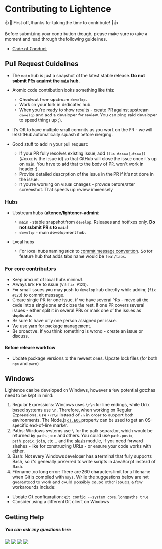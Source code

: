 # Contributing to Lightence

👍🎉 First off, thanks for taking the time to contribute! 🎉👍

Before submitting your contribution though, please make sure to take a moment and read through the following guidelines.

- [Code of Conduct](CODE_OF_CONDUCT.md)

## Pull Request Guidelines

- The `main` hub is just a snapshot of the latest stable release. **Do not submit PRs against the `main` hub.**
- Atomic code contribution looks something like this:
  - Checkout from upstream `develop`.
  - Work on your fork in dedicated hub.
  - When you're ready to show results - create PR against upstream `develop` and add a developer for review. You can ping said developer to speed things up ;).
- It's OK to have multiple small commits as you work on the PR - we will let GitHub automatically squash it before merging.

- Good stuff to add in your pull request:
  - If your PR fully resolves existing issue, add `(fix #xxxx[,#xxx])` (#xxxx is the issue id) so that GitHub will close the issue once it's up on `main`. You have to add that to the body of PR, won't work in header :).
  - Provide detailed description of the issue in the PR if it's not done in the issue.
  - If you're working on visual changes - provide before/after screenshot. That speeds up review immensely.

### Hubs

- Upstream hubs (**altence/lightence-admin**):

  - `main` - stable snapshot from `develop`. Releases and hotfixes only. **Do not submit PR's to `main`!**
  - `develop` - main development hub.

- Local hubs
  - For local hubs naming stick to [commit message convention](https://www.conventionalcommits.org/en/v1.0.0/). So for feature hub that adds tabs name would be `feat/tabs`.

### For core contributors

- Keep amount of local hubs minimal.
- Always link PR to issue (via `fix #123`).
- For small issues you may push to `develop` hub directly while adding (`fix #123`) to commit message.
- Create single PR for one issue. If we have several PRs - move all the code into a single one and close the rest. If one PR covers several issues - either split it in several PRs or mark one of the issues as duplicate.
- Be sure to have only one person assigned per issue.
- We use [yarn](https://yarnpkg.com/lang/en/) for package management.
- Be proactive. If you think something is wrong - create an issue or discuss.

#### Before release workflow

- Update package versions to the newest ones. Update lock files (for both `npm` and `yarn`)

## Windows

Lightence can be developed on Windows, however a few potential gotchas need to be kept in mind:

1. Regular Expressions: Windows uses `\r\n` for line endings, while Unix based systems use `\n`. Therefore, when working on Regular Expressions, use `\r?\n` instead of `\n` in order to support both environments. The Node.js [`os.EOL`](https://nodejs.org/api/os.html#os_os_eol) property can be used to get an OS-specific end-of-line marker.
2. Paths: Windows systems use `\` for the path separator, which would be returned by `path.join` and others. You could use `path.posix`, `path.posix.join`, etc... and the [slash](https://ghub.io/slash) module, if you need forward slashes - like for constructing URLs - or ensure your code works with either.
3. Bash: Not every Windows developer has a terminal that fully supports Bash, so it's generally preferred to write scripts in JavaScript instead of Bash.
4. Filename too long error: There are 260 characters limit for a filename when Git is compiled with `msys`. While the suggestions below are not guaranteed to work and could possibly cause other issues, a few workarounds include:

- Update Git configuration: `git config --system core.longpaths true`
- Consider using a different Git client on Windows

## Getting Help

##### You can ask any questions here

[<img src="https://img.shields.io/badge/Gmail-D14836?style=for-the-badge&logo=gmail&logoColor=white">](mailto:lightence.admin@altence.com)
[<img src="https://img.shields.io/badge/Twitter-1DA1F2?style=for-the-badge&logo=twitter&logoColor=white">](https://twitter.com/altence_team)
[<img src="https://img.shields.io/badge/Discord-7289DA?style=for-the-badge&logo=discord&logoColor=white">](https://discord.gg/YBSrDrGe)
[<img src="https://img.shields.io/badge/Facebook-1877F2?style=for-the-badge&logo=facebook&logoColor=white">](https://www.facebook.com/groups/altence)
